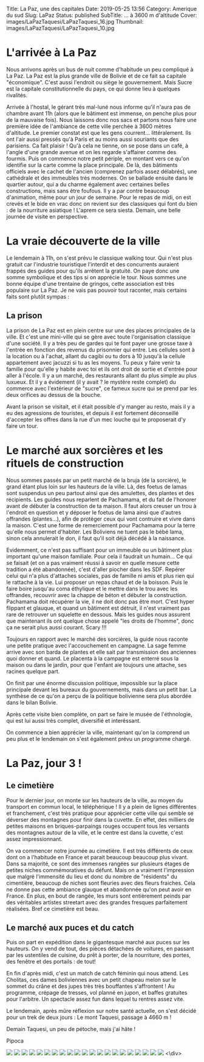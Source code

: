 Title: La Paz, une des capitales
Date: 2019-05-25 13:56
Category: Amerique du sud
Slug: LaPaz
Status: published
SubTitle: ... à 3600 m d'altitude
Cover: images/LaPazTaquesi/LaPazTaquesi_16.jpg
Thumbnail: images/LaPazTaquesi/LaPazTaquesi_10.jpg

# L'arrivée à La Paz

Nous arrivons après un bus de nuit comme d'habitude un peu compliqué à La Paz. La Paz est la plus grande ville de Bolivie et de ce fait sa capitale "économique". C'est aussi l'endroit ou siège le gouvernement. Mais Sucre est la capitale constitutionnelle du pays, ce qui donne lieu à quelques rivalités. 

Arrivée à l'hostal, le gérant très mal-luné nous informe qu'il n'aura pas de chambre avant 11h (alors que le bâtiment est immense, on penche plus pour de la mauvaise fois). Nous laissons donc nos sacs et partons nous faire une première idée de l'ambiance de cette ville perchée à 3600 mètres d'altitude. Le premier constat est que les gens courrent... littéralement. Ils ont l'air aussi pressés qu'à Paris et au moins aussi souriants que des parisiens. Ca fait plaisir ! Qu'à cela ne tienne, on se pose dans un café, à l'angle d'une grande avenue et on les regarde s'affairer comme des fourmis. Puis on commence notre petit périple, en montant vers ce qu'on identifie sur la carte comme la place principale. De là, des bâtiments officiels avec le cachet de l'ancien (comprenez parfois assez délabrés), une cathédrale et des immeubles très modernes. On se ballade ensuite dans le quartier autour, qui a du charme également avec certaines belles constructions, mais sans être foufous. Il y a par contre beaucoup d'animation, même pour un jour de semaine. Pour le repas de midi, on est crevés et le bide en vrac donc on revient sur des classiques qui font du bien : de la nourriture asiatique ! L'aprem ce sera siesta. Demain, une belle journée de visite en perspective.

# La vraie découverte de la ville

Le lendemain à 11h, on s'est prévu le classique walking tour. Qui n'est plus gratuit car l'industrie touristique l'interdit et des concurrents auraient frappés des guides pour qu'ils arrêtent la gratuité. On paye donc une somme symbolique et des tips si on apprécie le tour. Nous sommes une bonne équipe d'une trentaine de gringos, cette association est très populaire sur La Paz. Je ne vais pas pouvoir tout raconter, mais certains faits sont plutôt sympas :

## La prison

La prison de La Paz est en plein centre sur une des places principales de la ville. Et c'est une mini-ville qui se gère avec toute l'organisation classique d'une société. Il y a très peu de gardes qui te font payer une grosse taxe à l'entrée en fonction des revenus du prisonnier qui entre. Les cellules sont à la location ou à l'achat, allant du cagibi ou tu dors à 10 jusqu'à la cellule appartement avec jacuzzi si tu as les moyens. Tu peux y faire venir ta famille pour qu'elle y habite avec toi et ils ont droit de sortie et d'entrée pour aller à l'école. Il y a un marché, des restaurants allant du plus simple au plus luxueux. Et il y a évidement (il y avait ? le mystère reste complet) du commerce avec l'extérieur de "sucre", ce fameux sucre qui se prend par les deux orifices au dessus de la bouche. 

Avant la prison se visitait, et il était possible d'y manger au resto, mais il y a eu des agressions de touristes, et depuis il est fortement déconseillé d'accepter les offres dans la rue d'un mec louche qui te proposerait d'y faire un tour. 

# Le marché aux sorcières et les rituels de construction

Nous sommes passés par un petit marché de la bruja (de la sorcière), le grand étant plus loin sur les hauteurs de la ville. Là, des foetus de lamas sont suspendus un peu partout ainsi que des amulettes, des plantes et des récipients. Les guides nous reparlent de Pachamama, et du fait de l'honorer avant de débuter la construction de ta maison. Il faut alors creuser un trou à l'endroit en question et y déposer le foetus de lama ainsi que d'autres offrandes (plantes...), afin de protéger ceux qui vont contruire et vivre dans la maison. C'est une forme de remerciement pour 
Pachamama pour la terre qu'elle nous permet d'habiter. Les Boliviens ne tuent pas le bébé lama, sinon cela annulerait le don, il faut qu'il soit déjà décédé à la naissance. 

Evidemment, ce n'est pas suffisant pour un immeuble ou un bâtiment plus important qu'une maison familiale. Pour cela il faudrait un humain... Ce qui se faisait (et on a pas vraiment réussi à savoir en quelle mesure cette tradition a été abandonnée), c'est d'aller piocher dans les SDF. Repérer celui qui n'a plus d'attaches sociales, pas de famille ni amis et plus rien qui le rattache à la vie. Lui proposer un repas chaud et de la boisson. Puis le faire boire jusqu'au coma éthylique et le mettre dans le trou avec les offrandes, recouvrir avec la chappe de béton et débuter la construction. Pachamama doit récupérer la vie, il ne doit donc pas être mort. C'est hyper flippant et glauque, et quand un bâtiment est détruit, il n'est vraiment pas rare de retrouver un squelette en dessous. Mais les guides nous assurent que maintenant ils ont quelque chose appelé "les droits de l'homme", donc ça ne serait plus aussi courant. Scary !!!

Toujours en rapport avec le marché des sorcières, la guide nous raconte une petite pratique avec l'accouchement en campagne. La sage femme arrive avec son barda de plantes et elle sait par transmission des anciennes quoi donner et quand. Le placenta à la campagne est enterré sous la maison ou dans le jardin, pour que l'enfant aie toujours une attache, ses racines quelque part. 

On finit par une énorme discussion politique, impossible sur la place principale devant les bureaux du gouvernements, mais dans un petit bar. La synthèse de ce qu'on a perçu de la politique bolivienne sera plus abordée dans le bilan Bolivie. 

Après cette visite bien complète, on part se faire le musée de l'éthnologie, qui est lui aussi très complet, diversifié et interéssant. 

On commence a bien apprécier la ville, maintenant qu'on la comprend un peu plus et le lendemain on s'est également prévu un programme chargé.

# La Paz, jour 3 !

## Le cimetière

Pour le dernier jour, on monte sur les hauteurs de la ville, au moyen du transport en commun local, le téléphérique ! Il y a plein de lignes différentes et franchement, c'est très pratique pour apprécier cette ville qui semble se déverser des montagnes pour finir dans la cuvette. En effet, des milliers de petites maisons en briques-parpaings rouges occupent tous les versants des montagnes autour de la ville, et le centre est dans la cuvette, c'est assez impressionnant. 

On va commencer notre journée au cimetière. Il est très différents de ceux dont on a l'habitude en France et parait beaucoup beaucoup plus vivant. Dans sa majorité, ce sont des immenses rangées sur plusieurs étages de petites niches commémoratives du défunt. Mais on a vraiment l'impression que malgré l'immensité du lieu et donc du nombre de "résidents" du cimentière, beaucoup de niches sont fleuries avec des fleurs fraiches. Cela ne donne pas cette ambiance glauque et abandonnée qu'on peut avoir en France. En plus, en bout de rangée, les murs sont entièrement peinds par des véritables artistes streetart avec des grandes fresques parfaitement réalisées. Bref ce cimetière est beau.

## Le marché aux puces et du catch

Puis on part en expédition dans le gigantesque marché aux puces sur les hauteurs. On y vend de tout, des pièces détachées de voitures, en passant par les ustentiles de cuisine, du prêt à porter, de la nourriture, des portes, des fenêtre et des portails : de tout!

En fin d'après midi, c'est un match de catch féminin qui nous attend. Les Cholitas, ces dames boliviennes avec un petit chapeau melon sur le sommet du crâne et des jupes très très bouffantes s'affrontent ! Au programme, crépage de tresses, vol planné en jupon, et baffes gratuites pour l'arbitre. Un spectacle assez fun dans lequel tu rentres assez vite.

Le lendemain, après mûre réflexion sur notre santé actuelle, on s'est décidé pour un trek de deux jours : Le mont Taquesi, passage à 4660 m !

Demain Taquesi, un peu de pétoche, mais j'ai hâte !

Pipoca



<div class="galleria" style="margin:auto">
    <img src="images/LaPazTaquesi/LaPazTaquesi_00.jpg" data-description="Une Cholita remontant une rue">
    <img src="images/LaPazTaquesi/LaPazTaquesi_01.jpg" data-description="La fameuse place principale">
    <img src="images/LaPazTaquesi/LaPazTaquesi_02.jpg" data-description="A gauche, l'ancien (bâtiment rouge) et le nouveau (building) bureau présidentiel">
    <img src="images/LaPazTaquesi/LaPazTaquesi_03.jpg" data-description="Une statue sur une place">
    <img src="images/LaPazTaquesi/LaPazTaquesi_04.jpg" data-description="La vie grouillante de La Paz">
    <img src="images/LaPazTaquesi/LaPazTaquesi_05.jpg" data-description="Le quartier d'affaires">
    <img src="images/LaPazTaquesi/LaPazTaquesi_06.jpg" data-description="Les petits foetus de lamas, yummy !">
    <img src="images/LaPazTaquesi/LaPazTaquesi_07.jpg" data-description="La cours intérieur du musée d'éthnologie">
    <img src="images/LaPazTaquesi/LaPazTaquesi_08.jpg" data-description="Fresques de cimetière">
    <img src="images/LaPazTaquesi/LaPazTaquesi_09.jpg" data-description="Fresques de cimetière">
    <img src="images/LaPazTaquesi/LaPazTaquesi_10.jpg" data-description="Fresques de cimetière">
    <img src="images/LaPazTaquesi/LaPazTaquesi_12.jpg" data-description="Fresques de cimetière">
    <img src="images/LaPazTaquesi/LaPazTaquesi_13.jpg" data-description="Fresques de cimetière">
    <img src="images/LaPazTaquesi/LaPazTaquesi_14.jpg" data-description="Fresques de cimetière">
    <img src="images/LaPazTaquesi/LaPazTaquesi_18.jpg" data-description="Fresques de cimetière">
    <img src="images/LaPazTaquesi/LaPazTaquesi_11.jpg" data-description="Pas de supermaché, que du marché !">
    <img src="images/LaPazTaquesi/LaPazTaquesi_15.jpg" data-description="Ici, on porte les courses et les enfants dans son châle, sur le dos">
    <img src="images/LaPazTaquesi/LaPazTaquesi_16.jpg" data-description="Une petite partie de la ville, vue d'en haut">
    <img src="images/LaPazTaquesi/LaPazTaquesi_17.jpg" data-description="Le marché">
    <img src="images/LaPazTaquesi/LaPazTaquesi_19.jpg" data-description="Le Catch des Cholitas">
    <img src="images/LaPazTaquesi/LaPazTaquesi_20.jpg" data-description="Le marché, vu du téléphérique">
<\div>
<script>
	(function() { 
            Galleria.loadTheme('https://cdnjs.cloudflare.com/ajax/libs/galleria/1.5.7/themes/classic/galleria.classic.min.js');
            Galleria.run('.galleria', {
                extend: function(options) {
                    Galleria.log(this)
                    Galleria.log(options)
                    this.bind('image', function(e) {
                        Galleria.log(e)
                        Galleria.log(e.imageTarget)
                        $(e.imageTarget).click(this.proxy(function() {
                        this.openLightbox();
                        }));
                    });
                }
            });
        }());
</script>
